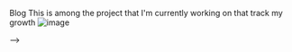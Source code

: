 Blog
This is among the project that I'm currently working on that track my growth
![image](https://github.com/user-attachments/assets/a5c4487c-3867-4eb9-967d-d66dc77f8d19)

-->
